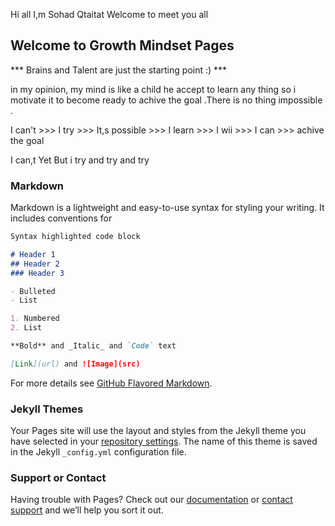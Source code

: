 Hi all
I,m Sohad Qtaitat
Welcome to meet you all



## Welcome to Growth Mindset Pages

*** Brains and Talent are just the starting point :) ***


in my opinion, my mind is like a child he accept to learn any thing so i motivate it to become ready to achive the goal .There is no thing impossible .



I can't >>> I try >>> It,s possible >>> I learn >>> I wii >>> I can >>> achive the goal

I can,t Yet But i try and try and try






### Markdown

Markdown is a lightweight and easy-to-use syntax for styling your writing. It includes conventions for

```markdown
Syntax highlighted code block

# Header 1
## Header 2
### Header 3

- Bulleted
- List

1. Numbered
2. List

**Bold** and _Italic_ and `Code` text

[Link](url) and ![Image](src)
```

For more details see [GitHub Flavored Markdown](https://guides.github.com/features/mastering-markdown/).

### Jekyll Themes

Your Pages site will use the layout and styles from the Jekyll theme you have selected in your [repository settings](https://github.com/sohad-cis/learning-journal2/settings). The name of this theme is saved in the Jekyll `_config.yml` configuration file.

### Support or Contact

Having trouble with Pages? Check out our [documentation](https://help.github.com/categories/github-pages-basics/) or [contact support](https://github.com/contact) and we’ll help you sort it out.
